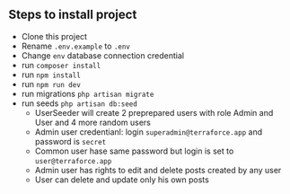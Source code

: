 ## Steps to install project
* Clone this project
* Rename `.env.example` to `.env`
* Change `env` database connection credential
* run `composer install`
* run `npm install`
* run `npm run dev`
* run migrations `php artisan migrate`
* run seeds `php artisan db:seed`
  *  UserSeeder will create 2 preprepared users with role Admin and User and 4 more random users
  *  Admin user credentianl: login `superadmin@terraforce.app` and password is `secret`
  *  Common user hase same password but login is set to `user@terraforce.app`
    * Admin user has rights to edit and delete posts created by any user
    * User can delete and update only his own posts
